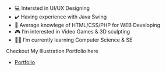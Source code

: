 - 💻 Intersted in UI/UX Designing
- ✔️ Having experience with Java Swing 
- 🤙 Average knowlege of HTML/CSS/PHP for WEB Developing
- 🎮 I’m interested in Video Games & 3D sculpting
- 👨‍🎓 I’m currently learning Computer Science & SE

Checkout My Illustration Portfolio here 
- [Portfolio](https://www.linkedin.com/posts/chanu-perera_greetings-to-everyone-activity-6898520010873020416-8n84?utm_source=share&utm_medium=member_desktop)

<!---
ChanuPerera/ChanuPerera is a ✨ special ✨ repository because its `README.md` (this file) appears on your GitHub profile.
You can click the Preview link to take a look at your changes.
--->
